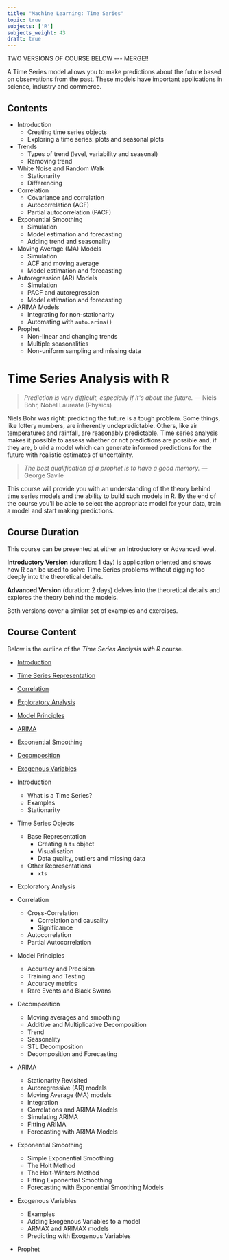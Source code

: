 ```yaml
---
title: "Machine Learning: Time Series"
topic: true
subjects: ['R']
subjects_weight: 43
draft: true
---
```


TWO VERSIONS OF COURSE BELOW --- MERGE!!

A Time Series model allows you to make predictions about the future based on observations from the past. These models have important applications in science, industry and commerce.

## Contents

- Introduction
	- Creating time series objects
	- Exploring a time series: plots and seasonal plots
- Trends
	- Types of trend (level, variability and seasonal)
	- Removing trend
- White Noise and Random Walk
	- Stationarity
	- Differencing
- Correlation
	- Covariance and correlation
	- Autocorrelation (ACF)
	- Partial autocorrelation (PACF)
- Exponential Smoothing
	- Simulation
	- Model estimation and forecasting
	- Adding trend and seasonality
- Moving Average (MA) Models
	- Simulation
	- ACF and moving average
	- Model estimation and forecasting
- Autoregression (AR) Models
	- Simulation
	- PACF and autoregression
	- Model estimation and forecasting
- ARIMA Models
	- Integrating for non-stationarity
	- Automating with `auto.arima()`
- Prophet
	- Non-linear and changing trends
	- Multiple seasonalities
	- Non-uniform sampling and missing data

# Time Series Analysis with R

> *Prediction is very difficult, especially if it's about the future.* &mdash; Niels Bohr, Nobel Laureate (Physics)

Niels Bohr was right: predicting the future is a tough problem. Some things, like lottery numbers, are inherently undepredictable. Others, like air temperatures and rainfall, are reasonably predictable. Time series analysis makes it possible to assess whether or not predictions are possible and, if they are, b
uild a model which can generate informed predictions for the future with realistic estimates of uncertainty.

> *The best qualification of a prophet is to have a good memory.* &mdash; George Savile

This course will provide you with an understanding of the theory behind time series models and the ability to build such models in R. By the end of the course you'll be able to select the appropriate model for your data, train a model and start making predictions.

## Course Duration

This course can be presented at either an Introductory or Advanced level.

**Introductory Version** (duration: 1 day) is application oriented and shows how R can be used to solve Time Series problems without digging too deeply into the theoretical details.

**Advanced Version** (duration: 2 days) delves into the theoretical details and explores the theory behind the models.

Both versions cover a similar set of examples and exercises.

## Course Content

Below is the outline of the *Time Series Analysis with R* course.

- [Introduction](time-series-introduction.md)
- [Time Series Representation](time-series-representation.md)
- [Correlation](time-series-correlation.md)
- [Exploratory Analysis](time-series-exploratory-analysis.md)
- [Model Principles](time-series-model-principles.md)
- [ARIMA](time-series-arima.md)
- [Exponential Smoothing](time-series-exponential-smoothing.md)
- [Decomposition](time-series-decomposition.md)
- [Exogenous Variables](time-series-exogenous-variables.md)

- Introduction
	* What is a Time Series?
	* Examples
	* Stationarity
- Time Series Objects
	* Base Representation
		- Creating a `ts` object
		- Visualisation
		- Data quality, outliers and missing data
	* Other Representations
		- `xts`
- Exploratory Analysis
- Correlation
	* Cross-Correlation
		- Correlation and causality
		- Significance
	* Autocorrelation
	* Partial Autocorrelation
- Model Principles
	* Accuracy and Precision
	* Training and Testing
	* Accuracy metrics
	* Rare Events and Black Swans
- Decomposition
	* Moving averages and smoothing
	* Additive and Multiplicative Decomposition
	* Trend
	* Seasonality
	* STL Decomposition
	* Decomposition and Forecasting
- ARIMA
	* Stationarity Revisited
	* Autoregressive (AR) models
	* Moving Average (MA) models
	* Integration
	* Correlations and ARIMA Models
	* Simulating ARIMA
	* Fitting ARIMA
	* Forecasting with ARIMA Models
- Exponential Smoothing
	* Simple Exponential Smoothing
	* The Holt Method
	* The Holt-Winters Method
	* Fitting Exponential Smoothing
	* Forecasting with Exponential Smoothing Models
- Exogenous Variables
	* Examples
	* Adding Exogenous Variables to a model
	* ARMAX and ARIMAX models
	* Predicting with Exogenous Variables
- Prophet